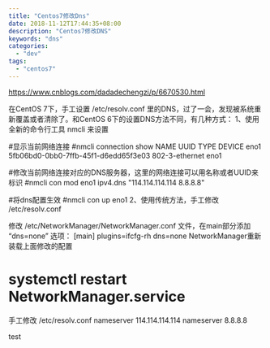 ```yaml
---
title: "Centos7修改Dns"
date: 2018-11-12T17:44:35+08:00
description: "Centos7修改DNS"
keywords: "dns"
categories:
  - "dev"
tags:
  - "centos7"
---
```


https://www.cnblogs.com/dadadechengzi/p/6670530.html

在CentOS 7下，手工设置 /etc/resolv.conf 里的DNS，过了一会，发现被系统重新覆盖或者清除了。和CentOS 6下的设置DNS方法不同，有几种方式：
1、使用全新的命令行工具 nmcli 来设置

#显示当前网络连接
#nmcli connection show
NAME UUID                                 TYPE           DEVICE
eno1 5fb06bd0-0bb0-7ffb-45f1-d6edd65f3e03 802-3-ethernet eno1

#修改当前网络连接对应的DNS服务器，这里的网络连接可以用名称或者UUID来标识
#nmcli con mod eno1 ipv4.dns "114.114.114.114 8.8.8.8"

#将dns配置生效
#nmcli con up eno1
2、使用传统方法，手工修改 /etc/resolv.conf

修改 /etc/NetworkManager/NetworkManager.conf 文件，在main部分添加 “dns=none” 选项：
[main]
plugins=ifcfg-rh
dns=none
NetworkManager重新装载上面修改的配置
# systemctl restart NetworkManager.service
手工修改 /etc/resolv.conf
nameserver 114.114.114.114
nameserver 8.8.8.8



test
